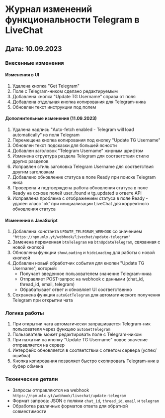 # Журнал изменений функциональности Telegram в LiveChat

## Дата: 10.09.2023

### Внесенные изменения

#### Изменения в UI
1. Удалена кнопка "Get Telegram"
2. Поле с Telegram-ником сделано редактируемым
3. Добавлена кнопка "Update TG Username" справа от поля
4. Добавлена отдельная кнопка копирования для Telegram-ника
5. Обновлен текст инструкции под полем

#### Дополнительные изменения (11.09.2023)
1. Удалена надпись "Auto-fetch enabled - Telegram will load automatically" из поля Telegram
2. Перемещена кнопка копирования под кнопку "Update TG Username"
3. Обновлен текст подсказки для большей ясности
4. Добавлен заголовок "Telegram Username" жирным шрифтом
5. Изменена структура раздела Telegram для соответствия стилю других разделов
6. Исправлен стиль заголовка Telegram Username для соответствия другим заголовкам
7. Добавлено обновление статуса в поле Ready при поиске Telegram ника
8. Проверена и подтверждена работа обновления статуса в поле Ready на основе полей user_found и tg_updated в ответе API
9. Исправлена проблема с отображением статуса в поле Ready - удален класс 'ok' при инициализации LiveChat для корректного обновления статуса

#### Изменения в JavaScript
1. Добавлена константа `UPDATE_TELEGRAM_WEBHOOK` со значением `"https://npm.mlx.yt/webhook/livechat/update-telegram"`
2. Заменена переменная `btnTelegram` на `btnUpdateTelegram`, связанная с новой кнопкой
3. Обновлены функции `showLoading` и `hideLoading` для работы с новой кнопкой
4. Добавлен новый обработчик события для кнопки "Update TG Username", который:
   - Получает введенное пользователем значение Telegram-ника
   - Отправляет POST-запрос на webhook с данными (chat_id, thread_id, email, telegram)
   - Обрабатывает ответ и обновляет UI соответственно
5. Сохранена функция `autoGetTelegram` для автоматического получения Telegram при открытии чата

### Логика работы
1. При открытии чата автоматически запрашивается Telegram-ник пользователя через функцию `autoGetTelegram`
2. Пользователь может редактировать поле с Telegram-ником
3. При нажатии на кнопку "Update TG Username" новое значение отправляется на сервер
4. Интерфейс обновляется в соответствии с ответом сервера (успех/ошибка)
5. Кнопка копирования позволяет быстро скопировать Telegram-ник в буфер обмена

### Технические детали
- Запросы отправляются на webhook `https://npm.mlx.yt/webhook/livechat/update-telegram`
- Формат запроса: JSON с полями `chat_id`, `thread_id`, `email` и `telegram`
- Обработка различных форматов ответа для обратной совместимости